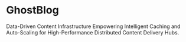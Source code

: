 # GhostBlog
Data-Driven Content Infrastructure Empowering Intelligent Caching and Auto-Scaling for High-Performance Distributed Content Delivery Hubs.
